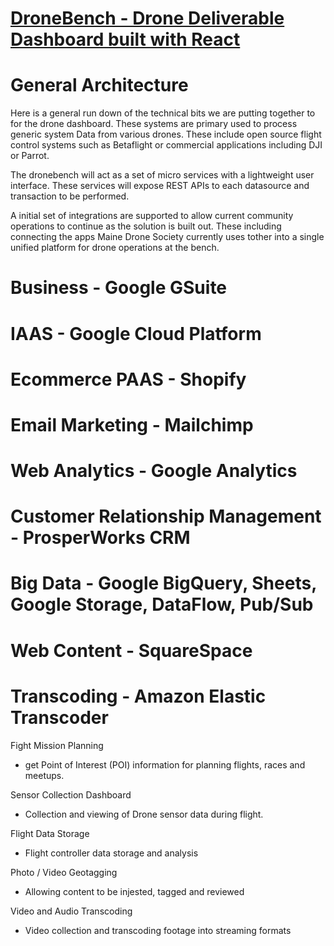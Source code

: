 # [DroneBench - Drone Deliverable Dashboard built with React](https://mainedrones.org/dronebench)


# General Architecture
Here is a general run down of the technical bits we are putting together to for the
drone dashboard.  These systems are primary used to process generic system Data
from various drones.  These include open source flight control systems such as
Betaflight or commercial applications including DJI or Parrot.

The dronebench will act as a set of micro services with a lightweight user
interface.  These services will expose REST APIs to each datasource and transaction
to be performed.

A initial set of integrations are supported to allow current community operations
to continue as the solution is built out.   These including connecting the apps
Maine Drone Society currently uses tother into a single unified platform for
drone operations at the bench.

# Business - Google GSuite
# IAAS - Google Cloud Platform
# Ecommerce PAAS - Shopify
# Email Marketing - Mailchimp
# Web Analytics - Google Analytics
# Customer Relationship Management - ProsperWorks CRM
# Big Data - Google BigQuery, Sheets, Google Storage,  DataFlow, Pub/Sub
# Web Content - SquareSpace
# Transcoding - Amazon Elastic Transcoder


Fight Mission Planning
* get Point of Interest (POI) information for planning flights, races and meetups.  

Sensor Collection Dashboard
* Collection and viewing of Drone sensor data during flight.  

Flight Data Storage
* Flight controller data storage and analysis

Photo / Video Geotagging
* Allowing content to be injested, tagged and reviewed

Video and Audio Transcoding
* Video collection and transcoding footage into streaming formats
